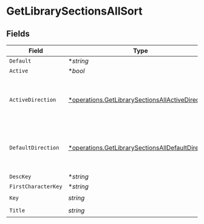 # GetLibrarySectionsAllSort


## Fields

| Field                                                                                                                 | Type                                                                                                                  | Required                                                                                                              | Description                                                                                                           | Example                                                                                                               |
| --------------------------------------------------------------------------------------------------------------------- | --------------------------------------------------------------------------------------------------------------------- | --------------------------------------------------------------------------------------------------------------------- | --------------------------------------------------------------------------------------------------------------------- | --------------------------------------------------------------------------------------------------------------------- |
| `Default`                                                                                                             | **string*                                                                                                             | :heavy_minus_sign:                                                                                                    | N/A                                                                                                                   | asc                                                                                                                   |
| `Active`                                                                                                              | **bool*                                                                                                               | :heavy_minus_sign:                                                                                                    | N/A                                                                                                                   | false                                                                                                                 |
| `ActiveDirection`                                                                                                     | [*operations.GetLibrarySectionsAllActiveDirection](../../models/operations/getlibrarysectionsallactivedirection.md)   | :heavy_minus_sign:                                                                                                    | The direction of the sort. Can be either `asc` or `desc`.<br/>                                                        | asc                                                                                                                   |
| `DefaultDirection`                                                                                                    | [*operations.GetLibrarySectionsAllDefaultDirection](../../models/operations/getlibrarysectionsalldefaultdirection.md) | :heavy_minus_sign:                                                                                                    | The direction of the sort. Can be either `asc` or `desc`.<br/>                                                        | asc                                                                                                                   |
| `DescKey`                                                                                                             | **string*                                                                                                             | :heavy_minus_sign:                                                                                                    | N/A                                                                                                                   | titleSort:desc                                                                                                        |
| `FirstCharacterKey`                                                                                                   | **string*                                                                                                             | :heavy_minus_sign:                                                                                                    | N/A                                                                                                                   | /library/sections/2/firstCharacter                                                                                    |
| `Key`                                                                                                                 | *string*                                                                                                              | :heavy_check_mark:                                                                                                    | N/A                                                                                                                   | titleSort                                                                                                             |
| `Title`                                                                                                               | *string*                                                                                                              | :heavy_check_mark:                                                                                                    | N/A                                                                                                                   | Title                                                                                                                 |